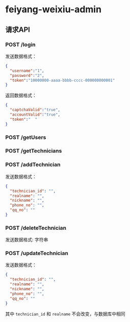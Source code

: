# feiyang-weixiu-admin

## 请求API

### POST  /login
  
发送数据格式：

```json
{
  "username":"1",   
  "password":"2",   
  "token":"10000000-aaaa-bbbb-cccc-000000000001"
}
```

返回数据格式：

```json
{
  "captchaValid":"true",
  "accountValid":"true",
  "token":"  "
}
```

### POST  /getUsers

### POST /getTechnicians

### POST /addTechnician

发送数据格式：

```json
{
  "technician_id": "",
  "realname": "",
  "nickname": "",
  "phone_no": "",
  "qq_no": ""
}
```

### POST /deleteTechnician

发送数据格式: 字符串

### POST /updateTechnician

发送数据格式：

```json
{
  "technician_id": "",
  "realname": "",
  "nickname": "",
  "phone_no": "",
  "qq_no": ""
}
```

其中 `technician_id` 和 `realname` 不会改变，与数据库中相同

